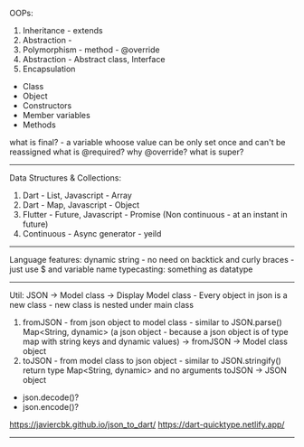 OOPs:

1. Inheritance - extends
2. Abstraction -
3. Polymorphism - method - @override
4. Abstraction - Abstract class, Interface
5. Encapsulation

- Class
- Object
- Constructors
- Member variables
- Methods

what is final? - a variable whoose value can be only set once and can't be reassigned
what is @required?
why @override?
what is super?

---

Data Structures & Collections:

1. Dart - List, Javascript - Array
2. Dart - Map, Javascript - Object
3. Flutter - Future, Javascript - Promise (Non continuous - at an instant in future)
4. Continuous - Async generator - yeild

---

Language features:
dynamic string - no need on backtick and curly braces - just use $ and variable name
typecasting: something as datatype

---

Util:
JSON -> Model class -> Display
Model class - Every object in json is a new class - new class is nested under main class

1. fromJSON - from json object to model class - similar to JSON.parse()
   Map<String, dynamic> (a json object - because a json object is of type map with string keys and dynamic values) -> fromJSON -> Model class object
2. toJSON - from model class to json object - similar to JSON.stringify()
   return type Map<String, dynamic> and no arguments
   toJSON -> JSON object

- json.decode()?
- json.encode()?

https://javiercbk.github.io/json_to_dart/
https://dart-quicktype.netlify.app/

---

